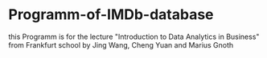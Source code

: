 # Programm-of-IMDb-database
this Programm is for the lecture "Introduction to Data Analytics in Business" from Frankfurt school by Jing Wang, Cheng Yuan and Marius Gnoth

